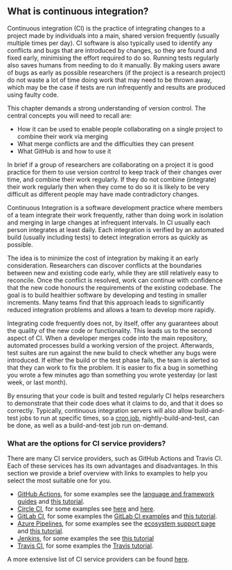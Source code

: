 ## What is continuous integration?

Continuous integration (CI) is the practice of integrating changes to a project made by individuals into a main, shared version frequently (usually multiple times per day). CI software is also typically used to identify any conflicts and bugs that are introduced by changes, so they are found and fixed early, minimising the effort required to do so. Running tests regularly also saves humans from needing to do it manually. By making users aware of bugs as early as possible researchers (if the project is a research project) do not waste a lot of time doing work that may need to be thrown away, which may be the case if tests are run infrequently and results are produced using faulty code.

This chapter demands a strong understanding of version control. The central concepts you will need to recall are:

- How it can be used to enable people collaborating on a single project to combine their work via merging
- What merge conflicts are and the difficulties they can present
- What GitHub is and how to use it

In brief if a group of researchers are collaborating on a project it is good practice for them to use version control to keep track of their changes over time, and combine their work regularly. If they do not combine (integrate) their work regularly then when they come to do so it is likely to be very difficult as different people may have made contradictory changes.

Continuous Integration is a software development practice where members of a team integrate their work frequently, rather than doing work in isolation and merging in large changes at infrequent intervals. In CI usually each person integrates at least daily. Each integration is verified by an automated build (usually including tests) to detect integration errors as quickly as possible.

The idea is to minimize the cost of integration by making it an early consideration. Researchers can discover conflicts at the boundaries between new and existing code early, while they are still relatively easy to reconcile. Once the conflict is resolved, work can continue with confidence that the new code honours the requirements of the existing codebase. The goal is to build healthier software by developing and testing in smaller increments. Many teams find that this approach leads to significantly reduced integration problems and allows a team to develop more rapidly.

Integrating code frequently does not, by itself, offer any guarantees about the quality of the new code or functionality. This leads us to the second aspect of CI. When a developer merges code into the main repository, automated processes build a working version of the project. Afterwards, test suites are run against the new build to check whether any bugs were introduced. If either the build or the test phase fails, the team is alerted so that they can work to fix the problem. It is easier to fix a bug in something you wrote a few minutes ago than something you wrote yesterday (or last week, or last month).

By ensuring that your code is built and tested regularly CI helps researchers to demonstrate that their code does what it claims to do, and that it does so correctly. Typically, continuous integration servers will also allow build-and-test jobs to run at specific times, so a [cron job](https://en.wikipedia.org/wiki/Cron), nightly-build-and-test, can be done, as well as a build-and-test job run on-demand.


### What are the options for CI service providers?

There are many CI service providers, such as GitHub Actions and Travis CI. Each of these services has its own advantages and disadvantages. In this section we provide a brief overview with links to examples to help you select the most suitable one for you.

 - [GitHub Actions](https://help.github.com/en/actions), for some examples see the [language and framework guides](https://help.github.com/en/actions/language-and-framework-guides) and [this tutorial](https://github.com/NLESC-JCER/ci_for_science#-github-actions).
 - [Circle CI](https://circleci.com/), for some examples see [here](https://circleci.com/docs/2.0/project-walkthrough/) and [here](https://circleci.com/docs/2.0/hello-world/).
 - [GitLab CI](https://docs.gitlab.com/ee/ci/), for some examples the [GitLab CI examples](https://docs.gitlab.com/ee/ci/examples/README.html) and [this tutorial](https://github.com/NLESC-JCER/ci_for_science#-gitlab-ci).
 - [Azure Pipelines](https://azure.microsoft.com/en-us/services/devops/pipelines/), for some examples see the [ecosystem support page](https://docs.microsoft.com/en-us/azure/devops/pipelines/ecosystems/?view=azure-devops) and [this tutorial](https://github.com/trallard/ci-research).
 - [Jenkins](https://www.jenkins.io/), for some examples the see [this tutorial](https://www.jenkins.io/doc/tutorials/)
 - [Travis CI](https://travis-ci.com/), for some examples the [Travis tutorial](https://docs.travis-ci.com/user/tutorial/).

A more extensive list of CI service providers can be found [here](https://www.software.ac.uk/resources/guides/hosted-continuous-integration).
